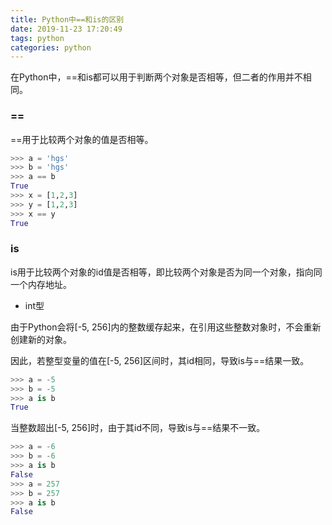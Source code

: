 ```yaml
---
title: Python中==和is的区别
date: 2019-11-23 17:20:49
tags: python
categories: python
---
```


在Python中，==和is都可以用于判断两个对象是否相等，但二者的作用并不相同。

<!--more-->

### ==

==用于比较两个对象的值是否相等。

```python
>>> a = 'hgs'
>>> b = 'hgs'
>>> a == b
True
>>> x = [1,2,3]
>>> y = [1,2,3]
>>> x == y
True
```

### is

is用于比较两个对象的id值是否相等，即比较两个对象是否为同一个对象，指向同一个内存地址。

* int型

由于Python会将[-5, 256]内的整数缓存起来，在引用这些整数对象时，不会重新创建新的对象。

因此，若整型变量的值在[-5, 256]区间时，其id相同，导致is与==结果一致。

```python
>>> a = -5
>>> b = -5
>>> a is b
True
```

当整数超出[-5, 256]时，由于其id不同，导致is与==结果不一致。

```python
>>> a = -6
>>> b = -6
>>> a is b
False
>>> a = 257
>>> b = 257
>>> a is b
False
```


